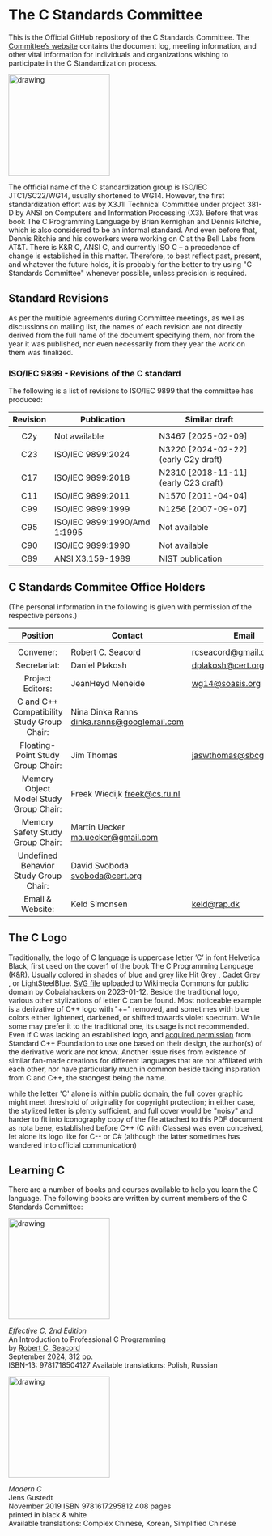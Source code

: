 #  The C Standards Committee

This is the Official GitHub repository of the C Standards Committee.
The [Committee’s website](https://open-std.org/) contains the document log, meeting information, and other vital information for individuals and organizations wishing to participate in the C Standardization process.

<img src="https://github.com/user-attachments/assets/58498a49-11dd-4594-880f-bedc20d64f06" alt="drawing" width="200"/> 

The offficial name of the C standardization group is ISO/IEC JTC1/SC22/WG14, usually shortened to WG14.
However, the first standardization effort was by X3J1I Technical Committee under project 381-D by ANSI
on Computers and Information Processing (X3). 
Before that was book The C Programming Language by Brian Kernighan and Dennis Ritchie, which is also considered to be an informal standard.
And even before that, Dennis Ritchie and his coworkers were working on C at the Bell Labs from AT&T.
There is K&R C, ANSI C, and currently ISO C – a precedence of change is established in this matter.
Therefore, to best reflect past, present, and whatever the future holds, it is probably for the better to try
using "C Standards Committee" whenever possible, unless precision is required.

## Standard Revisions

As per the multiple agreements during Committee meetings, as well as discussions on mailing list, the names
of each revision are not directly derived from the full name of the document specifying them, nor from the
year it was published, nor even necessarily from they year the work on them was finalized.

### ISO/IEC 9899 - Revisions of the C standard

The following is a list of revisions to ISO/IEC 9899 that the committee has produced:

|Revision|Publication|Similar draft|
|:-:|-|-|
||||
|C2y	| Not available	| 	N3467 [2025-02-09]
|C23	| 	ISO/IEC 9899:2024		| N3220 [2024-02-22] (early C2y draft)
|C17	| 	ISO/IEC 9899:2018		| N2310 [2018-11-11] (early C23 draft)
|C11	| 	ISO/IEC 9899:2011		| N1570 [2011-04-04]
|C99	| 	ISO/IEC 9899:1999		| N1256 [2007-09-07]
|C95	| 	ISO/IEC 9899:1990/Amd 1:1995		| Not available
|C90	| 	ISO/IEC 9899:1990 	| Not available
|C89	| 	ANSI X3.159-1989	| NIST publication

## C Standards Commitee Office Holders
(The personal information in the following is given with permission of the respective persons.)

|**Position**|**Contact**|Email|
|:-:|-|-|
||||
|Convener:	| Robert C. Seacord	| <rcseacord@gmail.com>
|Secretariat:| 	Daniel Plakosh | <dplakosh@cert.org>
|Project Editors:	| JeanHeyd Meneide | <wg14@soasis.org>
|C and C++ Compatibility Study Group Chair:	| Nina Dinka Ranns <dinka.ranns@googlemail.com>
|Floating-Point Study Group Chair: | 	Jim Thomas | <jaswthomas@sbcglobal.net>
|Memory Object Model Study Group Chair: | Freek Wiedijk <freek@cs.ru.nl>
|Memory Safety Study Group Chair: | Martin Uecker <ma.uecker@gmail.com>
|Undefined Behavior Study Group Chair: | David Svoboda <svoboda@cert.org>
|Email & Website:	| Keld Simonsen | <keld@rap.dk>

## The C Logo

Traditionally, the logo of C language is uppercase letter ’C’ in font Helvetica Black,
first used on the cover1 of the book The C Programming Language (K&R).
Usually colored in shades of blue and grey like Hit Grey , Cadet Grey , or LightSteelBlue.
[SVG file](https://commons.wikimedia.org/w/index.php?title=File:The_C_Programming_Language_logo.svg&oldid=724712962) uploaded to Wikimedia Commons for public domain by Cobaiahackers on 2023-01-12.
Beside the traditional logo, various other stylizations of letter C can be found.
Most noticeable example is a derivative of C++ logo with "++" removed, and sometimes with blue colors
either lightened, darkened, or shifted towards violet spectrum.
While some may prefer it to the traditional one, its usage is not recommended.
Even if C was lacking an established logo, and [acquired permission](https://isocpp.org/home/terms-of-use) from Standard C++ Foundation
to use one based on their design, the author(s) of the derivative work are not know.
Another issue rises from existence of similar fan-made creations for different languages that are not affiliated with each other,
nor have particularly much in common beside taking inspiration from C and C++, the strongest being the name.

while the letter 'C' alone is within [public domain](https://commons.wikimedia.org/w/index.php?title=File:The_C_Programming_Language_logo.svg&oldid=968318500), the full cover graphic might meet threshold of originality for copyright
protection; in either case, the stylized letter is plenty sufficient, and full cover would be "noisy" and harder to fit into iconography
copy of the file attached to this PDF document as nota bene, established before C++ (C with Classes) was even conceived, let alone its logo
like for C-- or C# (although the latter sometimes has wandered into official communication)

## Learning C

There are a number of books and courses available to help you learn the C language.
The following books are written by current members of the C Standards Committee:

<img src="https://github.com/user-attachments/assets/8e6418ce-7544-4e42-80cb-03441392bea2" alt="drawing" width="200"/> 

*Effective C, 2nd Edition*<br>
An Introduction to Professional C Programming<br>
by [Robert C. Seacord](https://en.wikipedia.org/wiki/Robert_C._Seacord)<br>
September 2024, 312 pp.<br>
ISBN-13: 9781718504127
Available translations: Polish, Russian

<img src="https://github.com/user-attachments/assets/8fb00c0b-65fb-4d98-b5c5-c48a61e2b7b4" alt="drawing" width="200"/> 

*Modern C*<br>
Jens Gustedt<br>
November 2019  ISBN 9781617295812  408 pages<br>
printed in black & white<br>
Available translations: Complex Chinese, Korean, Simplified Chinese
